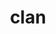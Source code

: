 ---
category: 4-letters
denotation: null
name: clan
reference_link: https://www.etymonline.com/word/clan
root_language: null
root_name: null
title: clan
type: free
word_sums:
- respelling: clan
  sum: 'Clan + '
---